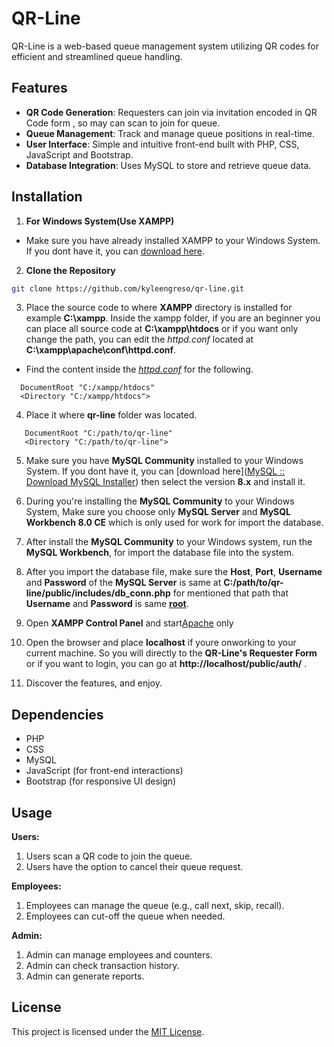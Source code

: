 # QR-Line

QR-Line is a web-based queue management system utilizing QR codes for efficient and streamlined queue handling.

## Features

- **QR Code Generation**: Requesters can join via invitation encoded in QR Code form , so may can scan to join for queue.
- **Queue Management**: Track and manage queue positions in real-time.
- **User Interface**: Simple and intuitive front-end built with PHP, CSS, JavaScript and Bootstrap.
- **Database Integration**: Uses MySQL to store and retrieve queue data.

## Installation

1. **For Windows System(Use XAMPP)**
- Make sure you have already installed XAMPP to your Windows System. If you dont have it, you can [download here](https://www.apachefriends.org/).
2. **Clone the Repository**

```sh
git clone https://github.com/kyleengreso/qr-line.git
```

3. Place the source code to where **XAMPP** directory is installed for example **C:\\xampp**. Inside the xampp folder, if you are an beginner you can place all source code at **C:\\xampp\\htdocs** or if you want only change the path, you can edit the *httpd.conf* located at **C:\\xampp\\apache\\conf\\httpd.conf**.
- Find the content inside the *<u>httpd.conf</u>* for the following.

```apacheconf
  DocumentRoot "C:/xampp/htdocs"
  <Directory "C:/xampp/htdocs">
```

4. Place it where **qr-line** folder was located.

```apacheconf
   DocumentRoot "C:/path/to/qr-line"
   <Directory "C:/path/to/qr-line">
```

5. Make sure you have **MySQL Community** installed to your Windows System. If you dont have it, you can [download here]([MySQL :: Download MySQL Installer](https://dev.mysql.com/downloads/installer/))  then select the version **8.x** and install it.

6. During you're installing the **MySQL Community** to your Windows System, Make sure you choose only **MySQL Server** and **MySQL Workbench 8.0 CE** which is only used for work for import the database.

7. After install the **MySQL Community** to your Windows system, run the **MySQL Workbench**, for import the database file into the system.

8. After you import the database file, make sure the **Host**, **Port**, **Username** and **Password** of the **MySQL Server** is same at **C:/path/to/qr-line/public/includes/db_conn.php** for mentioned that path that **Username** and **Password** is same <u>**root**</u>.

9. Open **XAMPP Control Panel** and start<u>Apache</u> only 

10. Open the browser and place **localhost** if youre onworking to your current machine. So you will directly to the **QR-Line's Requester Form** or if you want to login, you can go at **http://localhost/public/auth/** .

11. Discover the features, and enjoy.

## Dependencies

- PHP
- CSS
- MySQL
- JavaScript (for front-end interactions)
- Bootstrap (for responsive UI design)

## Usage

**Users:**
1. Users scan a QR code to join the queue.
2. Users have the option to cancel their queue request.

**Employees:**
1. Employees can manage the queue (e.g., call next, skip, recall).
2. Employees can cut-off the queue when needed.

**Admin:**
1. Admin can manage employees and counters.
2. Admin can check transaction history.
3. Admin can generate reports.

## License

This project is licensed under the [MIT License](https://github.com/kyleengreso/qr-line/blob/main/LICENSE).

